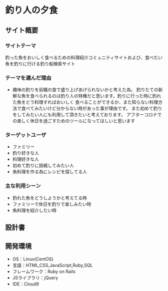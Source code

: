 # 釣り人の夕食

## サイト概要
### サイトテーマ
釣った魚をおいしく食べるための料理紹介コミュニティサイトおよび、食べたい魚を釣りに行ける釣り船検索サイト


### テーマを選んだ理由
- 趣味の釣りを前職の食で盛り上げあげられないかと考えた為。
  釣りたての新鮮な魚を食べられるのは釣り人の特権だと思います。釣りに行った時に釣れた魚をどう料理すればおいしく
食べることができるか、また知らない料理方法で食べてみたいけど分からない時があった事が理由です。
また初めて釣りをしてみたい人にも利用して頂きたいと考えております。
アフターコロナでの楽しく休日を過ごすためのツールになってほしいと思います

### ターゲットユーザ
- ファミリー
- 釣り好きな人
- 料理好きな人
- 初めて釣りに挑戦してみたい人
- 魚料理を作る為にレシピを探してる人

### 主な利用シーン
- 釣れた魚をどうしようかと考えてる時
- ファミリーで休日を釣りで楽しみたい時
- 魚料理を紹介したい時

## 設計書


## 開発環境
- OS：Linux(CentOS)
- 言語：HTML,CSS,JavaScript,Ruby,SQL
- フレームワーク：Ruby on Rails
- JSライブラリ：jQuery
- IDE：Cloud9




